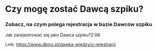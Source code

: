 # Czy mogę zostać Dawcą szpiku?

### Zobacz, na czym polega rejestracja w bazie Dawców szpiku


Jak zarejestrować się jako Dawca szpiku?2:08

Link: https://www.dkms.pl/dawka-wiedzy/o-rejestracji
